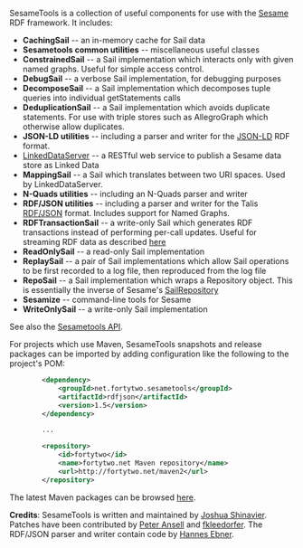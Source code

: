 SesameTools is a collection of useful components for use with the [Sesame](http://openrdf.org) RDF framework.  It includes:

* **CachingSail** -- an in-memory cache for Sail data
* **Sesametools common utilities** -- miscellaneous useful classes
* **ConstrainedSail** -- a Sail implementation which interacts only with given named graphs.  Useful for simple access control.
* **DebugSail** -- a verbose Sail implementation, for debugging purposes
* **DecomposeSail** -- a Sail implementation which decomposes tuple queries into individual getStatements calls
* **DeduplicationSail** -- a Sail implementation which avoids duplicate statements.  For use with triple stores such as AllegroGraph which otherwise allow duplicates.
* **JSON-LD utilities** -- including a parser and writer for the [JSON-LD](http://json-ld.org/) RDF format.
* [LinkedDataServer](https://github.com/joshsh/sesametools/wiki/LinkedDataServer) -- a RESTful web service to publish a Sesame data store as Linked Data
* **MappingSail** -- a Sail which translates between two URI spaces.  Used by LinkedDataServer.
* **N-Quads utilities** -- including an N-Quads parser and writer
* **RDF/JSON utilities** -- including a parser and writer for the Talis [RDF/JSON](http://n2.talis.com/wiki/Talk:RDF_JSON_Specification) format.  Includes support for Named Graphs.
* **RDFTransactionSail** -- a write-only Sail which generates RDF transactions instead of performing per-call updates.  Useful for streaming RDF data as described [here](http://arxiv.org/abs/1011.3595)
* **ReadOnlySail** -- a read-only Sail implementation
* **ReplaySail** -- a pair of Sail implementations which allow Sail operations to be first recorded to a log file, then reproduced from the log file
* **RepoSail** -- a Sail implementation which wraps a Repository object.  This is essentially the inverse of Sesame's [SailRepository](http://www.openrdf.org/doc/sesame2/api/org/openrdf/repository/sail/SailRepository.html)
* **Sesamize** -- command-line tools for Sesame
* **WriteOnlySail** -- a write-only Sail implementation

See also the [Sesametools API](http://fortytwo.net/projects/sesametools/api/).

For projects which use Maven, SesameTools snapshots and release packages can be imported by adding configuration like the following to the project's POM:

```xml
        <dependency>
            <groupId>net.fortytwo.sesametools</groupId>
            <artifactId>rdfjson</artifactId>
            <version>1.5</version>
        </dependency>

        ...

        <repository>
            <id>fortytwo</id>
            <name>fortytwo.net Maven repository</name>
            <url>http://fortytwo.net/maven2</url>
        </repository>
```

The latest Maven packages can be browsed [here](http://fortytwo.net/maven2/net/fortytwo/sesametools).

**Credits**: SesameTools is written and maintained by [Joshua Shinavier](https://github.com/joshsh).  Patches have been contributed by [Peter Ansell](https://github.com/ansell) and [fkleedorfer](https://github.com/fkleedorfer).  The RDF/JSON parser and writer contain code by [Hannes Ebner](http://www.csc.kth.se/~hebner/).

